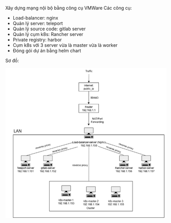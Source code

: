 Xây dựng mạng nội bộ bằng công cụ VMWare
Các công cụ: 
 - Load-balancer: nginx
 - Quản lý server: teleport
 - Quản lý source code: gitlab server
 - Quản lý cụm k8s: Rancher server
 - Private registry: harbor
 - Cụm k8s với 3 server vừa là master vừa là worker
 - Đóng gói dự án bằng helm chart

Sơ đồ:

![Diagram](images/Diagram.png)
